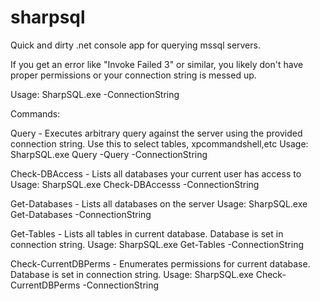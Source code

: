 # sharpsql
Quick and dirty .net console app for querying mssql servers.

If you get an error like "Invoke Failed 3" or similar, you likely don't have proper permissions or your connection string is messed up. 

Usage: SharpSQL.exe <Command> -ConnectionString <string>

Commands: 

Query - Executes arbitrary query against the server using the provided connection string. Use this to select tables, xpcommandshell,etc
Usage: SharpSQL.exe Query -Query <query> -ConnectionString <string>

Check-DBAccess - Lists all databases your current user has access to
Usage: SharpSQL.exe Check-DBAccesss -ConnectionString <string>


Get-Databases - Lists all databases on the server
Usage: SharpSQL.exe Get-Databases -ConnectionString <string>

Get-Tables - Lists all tables in current database. Database is set in connection string. 
Usage: SharpSQL.exe Get-Tables -ConnectionString <string>

Check-CurrentDBPerms - Enumerates permissions for current database. Database is set in connection string. 
Usage: SharpSQL.exe Check-CurrentDBPerms -ConnectionString <string>
